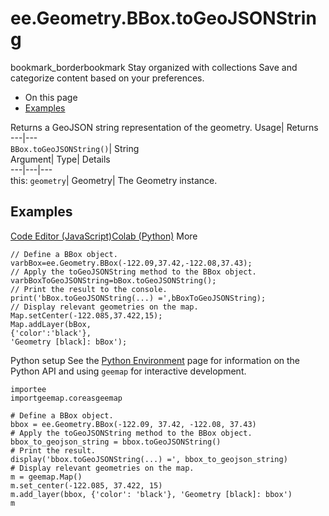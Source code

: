  
#  ee.Geometry.BBox.toGeoJSONString 
bookmark_borderbookmark Stay organized with collections  Save and categorize content based on your preferences.
  * On this page
  * [Examples](https://developers.google.com/earth-engine/apidocs/ee-geometry-bbox-togeojsonstring#examples)


Returns a GeoJSON string representation of the geometry. 
Usage| Returns  
---|---  
`BBox.toGeoJSONString()`| String  
Argument| Type| Details  
---|---|---  
this: `geometry`| Geometry| The Geometry instance.  
## Examples
[Code Editor (JavaScript)](https://developers.google.com/earth-engine/apidocs/ee-geometry-bbox-togeojsonstring#code-editor-javascript-sample)[Colab (Python)](https://developers.google.com/earth-engine/apidocs/ee-geometry-bbox-togeojsonstring#colab-python-sample) More
```
// Define a BBox object.
varbBox=ee.Geometry.BBox(-122.09,37.42,-122.08,37.43);
// Apply the toGeoJSONString method to the BBox object.
varbBoxToGeoJSONString=bBox.toGeoJSONString();
// Print the result to the console.
print('bBox.toGeoJSONString(...) =',bBoxToGeoJSONString);
// Display relevant geometries on the map.
Map.setCenter(-122.085,37.422,15);
Map.addLayer(bBox,
{'color':'black'},
'Geometry [black]: bBox');
```
Python setup
See the [ Python Environment](https://developers.google.com/earth-engine/guides/python_install) page for information on the Python API and using `geemap` for interactive development.
```
importee
importgeemap.coreasgeemap
```
```
# Define a BBox object.
bbox = ee.Geometry.BBox(-122.09, 37.42, -122.08, 37.43)
# Apply the toGeoJSONString method to the BBox object.
bbox_to_geojson_string = bbox.toGeoJSONString()
# Print the result.
display('bbox.toGeoJSONString(...) =', bbox_to_geojson_string)
# Display relevant geometries on the map.
m = geemap.Map()
m.set_center(-122.085, 37.422, 15)
m.add_layer(bbox, {'color': 'black'}, 'Geometry [black]: bbox')
m
```

